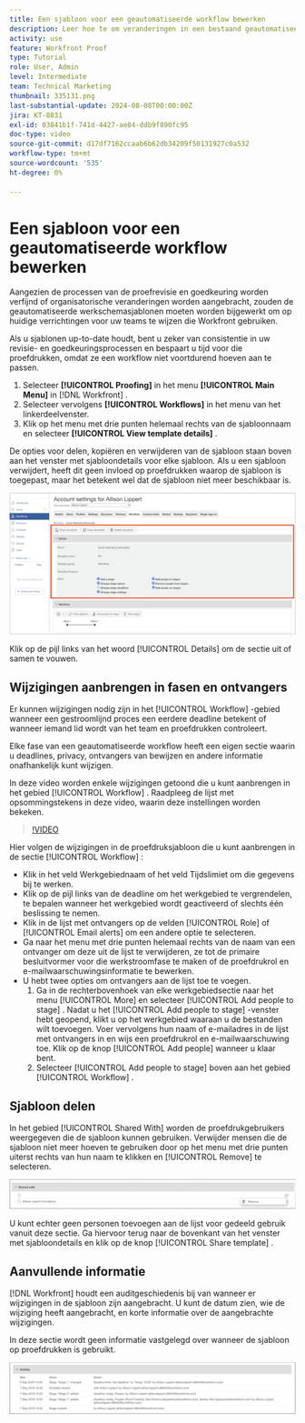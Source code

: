 ```yaml
---
title: Een sjabloon voor een geautomatiseerde workflow bewerken
description: Leer hoe te om veranderingen in een bestaand geautomatiseerd het proefdrukken werkschemamalplaatje in  [!DNL &#x200B; Workfront] aan te brengen.
activity: use
feature: Workfront Proof
type: Tutorial
role: User, Admin
level: Intermediate
team: Technical Marketing
thumbnail: 335131.png
last-substantial-update: 2024-08-08T00:00:00Z
jira: KT-8831
exl-id: 03841b1f-741d-4427-ae84-ddb9f890fc95
doc-type: video
source-git-commit: d17df7162ccaab6b62db34209f50131927c0a532
workflow-type: tm+mt
source-wordcount: '535'
ht-degree: 0%

---
```


# Een sjabloon voor een geautomatiseerde workflow bewerken

Aangezien de processen van de proefrevisie en goedkeuring worden verfijnd of organisatorische veranderingen worden aangebracht, zouden de geautomatiseerde werkschemasjablonen moeten worden bijgewerkt om op huidige verrichtingen voor uw teams te wijzen die Workfront gebruiken.

Als u sjablonen up-to-date houdt, bent u zeker van consistentie in uw revisie- en goedkeuringsprocessen en bespaart u tijd voor die proefdrukken, omdat ze een workflow niet voortdurend hoeven aan te passen.

1. Selecteer **[!UICONTROL Proofing]** in het menu **[!UICONTROL Main Menu]** in [!DNL Workfront] .
1. Selecteer vervolgens **[!UICONTROL Workflows]** in het menu van het linkerdeelvenster.
1. Klik op het menu met drie punten helemaal rechts van de sjabloonnaam en selecteer **[!UICONTROL View template details]** .

De opties voor delen, kopiëren en verwijderen van de sjabloon staan boven aan het venster met sjabloondetails voor elke sjabloon. Als u een sjabloon verwijdert, heeft dit geen invloed op proefdrukken waarop de sjabloon is toegepast, maar het betekent wel dat de sjabloon niet meer beschikbaar is.

![ venster van de Details van het Malplaatje ](assets/proof-system-setup-edit-templates-details-area.png)


Klik op de pijl links van het woord [!UICONTROL Details] om de sectie uit of samen te vouwen.

## Wijzigingen aanbrengen in fasen en ontvangers

Er kunnen wijzigingen nodig zijn in het [!UICONTROL Workflow] -gebied wanneer een gestroomlijnd proces een eerdere deadline betekent of wanneer iemand lid wordt van het team en proefdrukken controleert.

Elke fase van een geautomatiseerde workflow heeft een eigen sectie waarin u deadlines, privacy, ontvangers van bewijzen en andere informatie onafhankelijk kunt wijzigen.

In deze video worden enkele wijzigingen getoond die u kunt aanbrengen in het gebied [!UICONTROL Workflow] . Raadpleeg de lijst met opsommingstekens in deze video, waarin deze instellingen worden bekeken.

>[!VIDEO](https://video.tv.adobe.com/v/3432619/?quality=12&learn=on&enablevpops&captions=dut)

Hier volgen de wijzigingen in de proefdruksjabloon die u kunt aanbrengen in de sectie [!UICONTROL Workflow] :

* Klik in het veld Werkgebiednaam of het veld Tijdslimiet om die gegevens bij te werken.
* Klik op de pijl links van de deadline om het werkgebied te vergrendelen, te bepalen wanneer het werkgebied wordt geactiveerd of slechts één beslissing te nemen.
* Klik in de lijst met ontvangers op de velden [!UICONTROL Role] of [!UICONTROL Email alerts] om een andere optie te selecteren.
* Ga naar het menu met drie punten helemaal rechts van de naam van een ontvanger om deze uit de lijst te verwijderen, ze tot de primaire besluitvormer voor die werkstroomfase te maken of de proefdrukrol en e-mailwaarschuwingsinformatie te bewerken.
* U hebt twee opties om ontvangers aan de lijst toe te voegen.
   1. Ga in de rechterbovenhoek van elke werkgebiedsectie naar het menu [!UICONTROL More] en selecteer [!UICONTROL Add people to stage] . Nadat u het [!UICONTROL Add people to stage] -venster hebt geopend, klikt u op het werkgebied waaraan u de bestanden wilt toevoegen. Voer vervolgens hun naam of e-mailadres in de lijst met ontvangers in en wijs een proefdrukrol en e-mailwaarschuwing toe. Klik op de knop [!UICONTROL Add people] wanneer u klaar bent.
   1. Selecteer [!UICONTROL Add people to stage] boven aan het gebied [!UICONTROL Workflow] .

## Sjabloon delen

In het gebied [!UICONTROL Shared With] worden de proefdrukgebruikers weergegeven die de sjabloon kunnen gebruiken. Verwijder mensen die de sjabloon niet meer hoeven te gebruiken door op het menu met drie punten uiterst rechts van hun naam te klikken en [!UICONTROL Remove] te selecteren.

![[!UICONTROL Shared With] list ](assets/proof-system-setups-edit-template-shared-with.png)

U kunt echter geen personen toevoegen aan de lijst voor gedeeld gebruik vanuit deze sectie. Ga hiervoor terug naar de bovenkant van het venster met sjabloondetails en klik op de knop [!UICONTROL Share template] .

## Aanvullende informatie

[!DNL Workfront] houdt een auditgeschiedenis bij van wanneer er wijzigingen in de sjabloon zijn aangebracht. U kunt de datum zien, wie de wijziging heeft aangebracht, en korte informatie over de aangebrachte wijzigingen.

In deze sectie wordt geen informatie vastgelegd over wanneer de sjabloon op proefdrukken is gebruikt.

![ de activiteitenlijst van het Bewijs ](assets/proof-system-setups-edit-template-activity.png)
